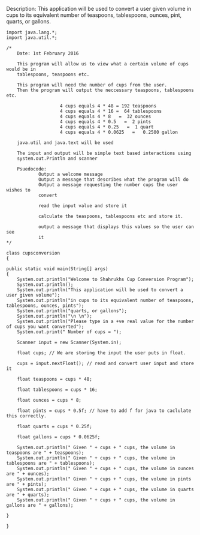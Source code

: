 Description: This application will be used to convert a user given volume in cups to its equivalent number of teaspoons, tablespoons, ounces, pint, quarts, or gallons. 

    import java.lang.*;
    import java.util.*;

    /* 
    	Date: 1st February 2016

    	This program will allow us to view what a certain volume of cups would be in
    	tablespoons, teaspoons etc.
	
    	This program will need the number of cups from the user.
    	Then the program will output the neccessary teaspoons, tablespoons etc.
	
	                    4 cups equals 4 * 48 = 192 teaspoons
	                    4 cups equals 4 * 16 =  64 tablespoons
	                    4 cups equals 4 * 8   =  32 ounces
	                    4 cups equals 4 * 0.5   =  2 pints
	                    4 cups equals 4 * 0.25   =  1 quart
	                    4 cups equals 4 * 0.0625   =   0.2500 gallon
						
    	java.util and java.text will be used
	
    	The input and output will be simple text based interactions using 
    	system.out.Println and scanner
	
    	Psuedocode: 
				Output a welcome message
				Output a message that describes what the program will do
				Output a message requesting the number cups the user wishes to 
				convert
				
				read the input value and store it
				
				calculate the teaspoons, tablespoons etc and store it.
				
				output a message that displays this values so the user can see
				it
    */

    class cupsconversion
    {

    public static void main(String[] args)
    {
    	System.out.println("Welcome to Shahrukhs Cup Conversion Program");
    	System.out.println();
    	System.out.println("This application will be used to convert a user given volume");
    	System.out.println("in cups to its equivalent number of teaspoons, tablespoons, ounces, pints");
    	System.out.println("quarts, or gallons");
    	System.out.println("\n \n");
    	System.out.println("Please type in a +ve real value for the number of cups you want converted");
    	System.out.print(" Number of cups = ");
	
    	Scanner input = new Scanner(System.in);
	
    	float cups; // We are storing the input the user puts in float.
	
    	cups = input.nextFloat(); // read and convert user input and store it

    	float teaspoons = cups * 48;
	
    	float tablespoons = cups * 16;
	
    	float ounces = cups * 8;
	
    	float pints = cups * 0.5f; // have to add f for java to caclulate this correctly.
	
    	float quarts = cups * 0.25f;
	
    	float gallons = cups * 0.0625f;
	
    	System.out.println(" Given " + cups + " cups, the volume in teaspoons are " + teaspoons);
    	System.out.println(" Given " + cups + " cups, the volume in tablespoons are " + tablespoons);
    	System.out.println(" Given " + cups + " cups, the volume in ounces are " + ounces);	
    	System.out.println(" Given " + cups + " cups, the volume in pints are " + pints);	
    	System.out.println(" Given " + cups + " cups, the volume in quarts are " + quarts);
    	System.out.println(" Given " + cups + " cups, the volume in gallons are " + gallons);
	
    }

    }
